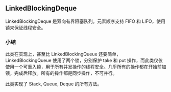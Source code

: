 ﻿## LinkedBlockingDeque

LinkedBlockingDeque 是双向有界阻塞队列。元素顺序支持 FIFO 和 LIFO，使用锁来保证线程安全。



### 小结

此类在实现上，甚至比 LinkedBlockingQueue 还要简单，LinkedBlockingQueue 使用了两个锁，分别保护 take 和 put 操作，而此类仅仅使用一个可重入锁，用于所有并发操作的线程安全。几乎所有的操作都在开始前加锁，完成后释放。所有的操作都是同步操作，不可并行。

此类实现了 Stack, Queue, Deque 的所有方法。


